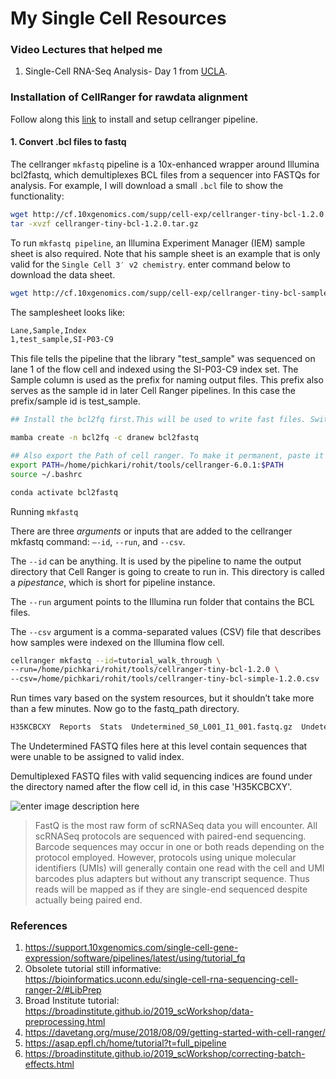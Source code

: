 # My Single Cell Resources

### Video Lectures that helped me
1. Single-Cell RNA-Seq Analysis- Day 1 from [UCLA](https://www.youtube.com/watch?v=Cn5tI2oo1l0&t=10s).



### Installation of CellRanger for rawdata alignment

Follow along this [link](https://support.10xgenomics.com/single-cell-gene-expression/software/pipelines/latest/installation) to install and setup cellranger pipeline.

#### 1. Convert .bcl files to fastq
The cellranger `mkfastq` pipeline is a 10x-enhanced wrapper around Illumina bcl2fastq, which demultiplexes BCL files from a sequencer into FASTQs for analysis. For example, I will download a small `.bcl` file to show the functionality:

```bash
wget http://cf.10xgenomics.com/supp/cell-exp/cellranger-tiny-bcl-1.2.0.tar.gz
tar -xvzf cellranger-tiny-bcl-1.2.0.tar.gz
```
To run `mkfastq pipeline`, an Illumina Experiment Manager (IEM) sample sheet is also required. Note that his sample sheet is an example that is only valid for the `Single Cell 3′ v2 chemistry`.  enter command below to download the data sheet.

```bash
wget http://cf.10xgenomics.com/supp/cell-exp/cellranger-tiny-bcl-samplesheet-1.2.0.csv
```
The samplesheet looks like:
```bash
Lane,Sample,Index
1,test_sample,SI-P03-C9
```

This file tells the pipeline that the library "test_sample" was sequenced on lane 1 of the flow cell and indexed using the SI-P03-C9 index set. The Sample column is used as the prefix for naming output files. This prefix also serves as the sample id in later Cell Ranger pipelines. In this case the prefix/sample id is test_sample.

```bash
## Install the bcl2fq first.This will be used to write fast files. Switch to this environment.

mamba create -n bcl2fq -c dranew bcl2fastq

## Also export the Path of cell ranger. To make it permanent, paste it in .bashrc and source
export PATH=/home/pichkari/rohit/tools/cellranger-6.0.1:$PATH
source ~/.bashrc

conda activate bcl2fastq
```

Running `mkfastq`

There are three  _arguments_  or inputs that are added to the  cellranger mkfastq  command:  `–-id`,  `--run`, and  `--csv`.

The  `--id`  can be anything. It is used by the pipeline to name the output directory that Cell Ranger is going to create to run in. This directory is called a  _pipestance_, which is short for pipeline instance.

The  `--run`  argument points to the Illumina run folder that contains the BCL files.

The  `--csv`  argument is a comma-separated values (CSV) file that describes how samples were indexed on the Illumina flow cell.

```bash
cellranger mkfastq --id=tutorial_walk_through \
--run=/home/pichkari/rohit/tools/cellranger-tiny-bcl-1.2.0 \
--csv=/home/pichkari/rohit/tools/cellranger-tiny-bcl-simple-1.2.0.csv
```
Run times vary based on the system resources, but it shouldn’t take more than a few minutes. Now go to the fastq_path directory.

```bash
H35KCBCXY  Reports  Stats  Undetermined_S0_L001_I1_001.fastq.gz  Undetermined_S0_L001_R1_001.fastq.gz  Undetermined_S0_L001_R2_001.fastq.gz
```
The Undetermined FASTQ files here at this level contain sequences that were unable to be assigned to valid index.

Demultiplexed FASTQ files with valid sequencing indices are found under the directory named after the flow cell id, in this case 'H35KCBCXY'.

![enter image description here](https://i.imgur.com/YuMcUUr.png)

>FastQ is the most raw form of scRNASeq data you will encounter. All scRNASeq protocols are sequenced with paired-end sequencing. Barcode sequences may occur in one or both reads depending on the protocol employed. However, protocols using unique molecular identifiers (UMIs) will generally contain one read with the cell and UMI barcodes plus adapters but without any transcript sequence. Thus reads will be mapped as if they are single-end sequenced despite actually being paired end.













### References
1. https://support.10xgenomics.com/single-cell-gene-expression/software/pipelines/latest/using/tutorial_fq
2. Obsolete tutorial still informative: https://bioinformatics.uconn.edu/single-cell-rna-sequencing-cell-ranger-2/#LibPrep
3. Broad Institute tutorial: https://broadinstitute.github.io/2019_scWorkshop/data-preprocessing.html
4. https://davetang.org/muse/2018/08/09/getting-started-with-cell-ranger/
5. https://asap.epfl.ch/home/tutorial?t=full_pipeline
6. https://broadinstitute.github.io/2019_scWorkshop/correcting-batch-effects.html
